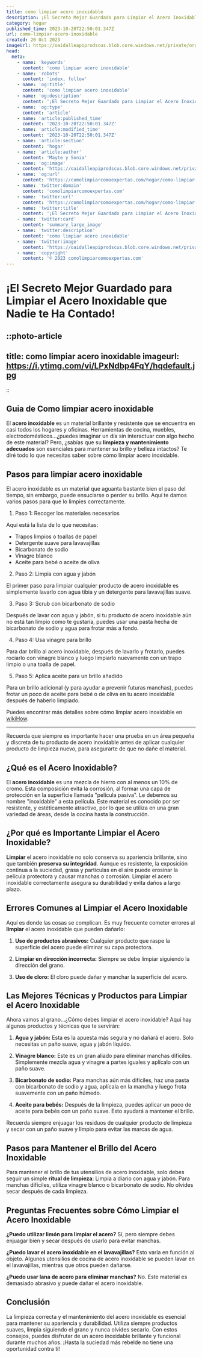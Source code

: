 ```yaml
---
title: como limpiar acero inoxidable
description: ¡El Secreto Mejor Guardado para Limpiar el Acero Inoxidable que Nadie te Ha Contado!
category: hogar
published_time: 2023-10-20T22:50:01.347Z
url: como-limpiar-acero-inoxidable
created: 20 Oct 2023
imageUrl: https://oaidalleapiprodscus.blob.core.windows.net/private/org-7xEazUmFlkrB5Sy3v0qFvNNw/user-jk3Al6LxNKATYdEGW60UFqy3/img-dv0umwUkEPgGnbF7QHRCLJDm.png?st=2023-10-20T21%3A50%3A07Z&se=2023-10-20T23%3A50%3A07Z&sp=r&sv=2021-08-06&sr=b&rscd=inline&rsct=image/png&skoid=6aaadede-4fb3-4698-a8f6-684d7786b067&sktid=a48cca56-e6da-484e-a814-9c849652bcb3&skt=2023-10-20T13%3A03%3A51Z&ske=2023-10-21T13%3A03%3A51Z&sks=b&skv=2021-08-06&sig=MxodIUx%2BK9lsesM0UQDvmpssL5nl4JbQO/cbSu2k7l4%3D
head:
  meta:
    - name: 'keywords'
      content: 'como limpiar acero inoxidable'
    - name: 'robots'
      content: 'index, follow'
    - name: 'og:title'
      content: 'como limpiar acero inoxidable'
    - name: 'og:description'
      content: '¡El Secreto Mejor Guardado para Limpiar el Acero Inoxidable que Nadie te Ha Contado!'
    - name: 'og:type'
      content: 'article'
    - name: 'article:published_time'
      content: '2023-10-20T22:50:01.347Z'
    - name: 'article:modified_time'
      content: '2023-10-20T22:50:01.347Z'
    - name: 'article:section'
      content: 'hogar'
    - name: 'article:author'
      content: 'Mayte y Sonia'
    - name: 'og:image'
      content: 'https://oaidalleapiprodscus.blob.core.windows.net/private/org-7xEazUmFlkrB5Sy3v0qFvNNw/user-jk3Al6LxNKATYdEGW60UFqy3/img-dv0umwUkEPgGnbF7QHRCLJDm.png?st=2023-10-20T21%3A50%3A07Z&se=2023-10-20T23%3A50%3A07Z&sp=r&sv=2021-08-06&sr=b&rscd=inline&rsct=image/png&skoid=6aaadede-4fb3-4698-a8f6-684d7786b067&sktid=a48cca56-e6da-484e-a814-9c849652bcb3&skt=2023-10-20T13%3A03%3A51Z&ske=2023-10-21T13%3A03%3A51Z&sks=b&skv=2021-08-06&sig=MxodIUx%2BK9lsesM0UQDvmpssL5nl4JbQO/cbSu2k7l4%3D'
    - name: 'og:url'
      content: 'https://comolimpiarcomoexpertas.com/hogar/como-limpiar-acero-inoxidable'
    - name: 'twitter:domain'
      content: 'comolimpiarcomoexpertas.com'
    - name: 'twitter:url'
      content: 'https://comolimpiarcomoexpertas.com/hogar/como-limpiar-acero-inoxidable'
    - name: 'twitter:title'
      content: '¡El Secreto Mejor Guardado para Limpiar el Acero Inoxidable que Nadie te Ha Contado!'
    - name: 'twitter:card'
      content: 'summary_large_image'
    - name: 'twitter:description'
      content: 'como limpiar acero inoxidable'
    - name: 'twitter:image'
      content: 'https://oaidalleapiprodscus.blob.core.windows.net/private/org-7xEazUmFlkrB5Sy3v0qFvNNw/user-jk3Al6LxNKATYdEGW60UFqy3/img-dv0umwUkEPgGnbF7QHRCLJDm.png?st=2023-10-20T21%3A50%3A07Z&se=2023-10-20T23%3A50%3A07Z&sp=r&sv=2021-08-06&sr=b&rscd=inline&rsct=image/png&skoid=6aaadede-4fb3-4698-a8f6-684d7786b067&sktid=a48cca56-e6da-484e-a814-9c849652bcb3&skt=2023-10-20T13%3A03%3A51Z&ske=2023-10-21T13%3A03%3A51Z&sks=b&skv=2021-08-06&sig=MxodIUx%2BK9lsesM0UQDvmpssL5nl4JbQO/cbSu2k7l4%3D'
    - name: 'copyright'
      content: '© 2023 comolimpiarcomoexpertas.com'
---
```

# **¡El Secreto Mejor Guardado para Limpiar el Acero Inoxidable que Nadie te Ha Contado!**

::photo-article
---
title: como limpiar acero inoxidable
imageurl: https://i.ytimg.com/vi/LPxNdbp4FqY/hqdefault.jpg
---
::
## Guia de Como limpiar acero inoxidable
El **acero inoxidable** es un material brillante y resistente que se encuentra en casi todos los hogares y oficinas. Herramientas de cocina, muebles, electrodomésticos...¿puedes imaginar un día sin interactuar con algo hecho de este material? Pero, ¿sabías que su **limpieza y mantenimiento adecuados** son esenciales para mantener su brillo y belleza intactos? Te diré todo lo que necesitas saber sobre cómo limpiar acero inoxidable. 

## Pasos para limpiar acero inoxidable

El acero inoxidable es un material que aguanta bastante bien el paso del tiempo, sin embargo, puede ensuciarse o perder su brillo. Aquí te damos varios pasos para que lo limpies correctamente. 

1. Paso 1: Recoger los materiales necesarios

Aquí está la lista de lo que necesitas:

- Trapos limpios o toallas de papel
- Detergente suave para lavavajillas
- Bicarbonato de sodio
- Vinagre blanco
- Aceite para bebé o aceite de oliva

2. Paso 2: Limpia con agua y jabón

El primer paso para limpiar cualquier producto de acero inoxidable es simplemente lavarlo con agua tibia y un detergente para lavavajillas suave. 

3. Paso 3: Scrub con bicarbonato de sodio

Después de lavar con agua y jabón, si tu producto de acero inoxidable aún no está tan limpio como te gustaría, puedes usar una pasta hecha de bicarbonato de sodio y agua para frotar más a fondo.

4. Paso 4: Usa vinagre para brillo

Para dar brillo al acero inoxidable, después de lavarlo y frotarlo, puedes rociarlo con vinagre blanco y luego limpiarlo nuevamente con un trapo limpio o una toalla de papel.

5. Paso 5: Aplica aceite para un brillo añadido

Para un brillo adicional (y para ayudar a prevenir futuras manchas), puedes frotar un poco de aceite para bebé o de oliva en tu acero inoxidable después de haberlo limpiado.

Puedes encontrar más detalles sobre cómo limpiar acero inoxidable en [wikiHow](https://es.wikihow.com/limpiar-acero-inoxidable).
 
---

Recuerda que siempre es importante hacer una prueba en un área pequeña y discreta de tu producto de acero inoxidable antes de aplicar cualquier producto de limpieza nuevo, para asegurarte de que no dañe el material.

## **¿Qué es el Acero Inoxidable?**
El **acero inoxidable** es una mezcla de hierro con al menos un 10% de cromo. Esta composición evita la corrosión, al formar una capa de protección en la superficie llamada "película pasiva". Le debemos su nombre "inoxidable" a esta película. Este material es conocido por ser resistente, y estéticamente atractivo, por lo que se utiliza en una gran variedad de áreas, desde la cocina hasta la construcción.

## **¿Por qué es Importante Limpiar el Acero Inoxidable?**
**Limpiar** el acero inoxidable no solo conserva su apariencia brillante, sino que también **preserva su integridad**. Aunque es resistente, la exposición continua a la suciedad, grasa y partículas en el aire puede erosinar la película protectora y causar manchas o corrosión. Limpiar el acero inoxidable correctamente asegura su durabilidad y evita daños a largo plazo.

## **Errores Comunes al Limpiar el Acero Inoxidable**
Aquí es donde las cosas se complican. Es muy frecuente cometer errores al **limpiar** el acero inoxidable que pueden dañarlo: 

1. **Uso de productos abrasivos:** Cualquier producto que raspe la superficie del acero puede eliminar su capa protectora.

2. **Limpiar en dirección incorrecta:** Siempre se debe limpiar siguiendo la dirección del grano.

3. **Uso de cloro:** El cloro puede dañar y manchar la superficie del acero.

## **Las Mejores Técnicas y Productos para Limpiar el Acero Inoxidable**
Ahora vamos al grano...¿Cómo debes limpiar el acero inoxidable? Aquí hay algunos productos y técnicas que te servirán:

1. **Agua y jabón:** Esta es la apuesta más segura y no dañará el acero. Solo necesitas un paño suave, agua y jabón líquido.

2. **Vinagre blanco:** Este es un gran aliado para eliminar manchas difíciles. Simplemente mezcla agua y vinagre a partes iguales y aplícalo con un paño suave.

3. **Bicarbonato de sodio:** Para manchas aún más difíciles, haz una pasta con bicarbonato de sodio y agua, aplícala en la mancha y luego frota suavemente con un paño húmedo.

4. **Aceite para bebés:** Después de la limpieza, puedes aplicar un poco de aceite para bebés con un paño suave. Esto ayudará a mantener el brillo.

Recuerda siempre enjuagar los residuos de cualquier producto de limpieza y secar con un paño suave y limpio para evitar las marcas de agua.

## **Pasos para Mantener el Brillo del Acero Inoxidable**
Para mantener el brillo de tus utensilios de acero inoxidable, solo debes seguir un simple **ritual de limpieza**: Limpia a diario con agua y jabón. Para manchas difíciles, utiliza vinagre blanco o bicarbonato de sodio. No olvides secar después de cada limpieza.

## **Preguntas Frecuentes sobre Cómo Limpiar el Acero Inoxidable**
**¿Puedo utilizar limón para limpiar el acero?** Sí, pero siempre debes enjuagar bien y secar después de usarlo para evitar manchas.

**¿Puedo lavar el acero inoxidable en el lavavajillas?** Esto varía en función al objeto. Algunos utensilios de cocina de acero inoxidable se pueden lavar en el lavavajillas, mientras que otros pueden dañarse. 

**¿Puedo usar lana de acero para eliminar manchas?** No. Este material es demasiado abrasivo y puede dañar el acero inoxidable.

## **Conclusión**
La limpieza correcta y el mantenimiento del acero inoxidable es esencial para mantener su apariencia y durabilidad. Utiliza siempre productos suaves, limpia siguiendo el grano y nunca olvides secarlo. Con estos consejos, puedes disfrutar de un acero inoxidable brillante y funcional durante muchos años. ¡Hasta la suciedad más rebelde no tiene una oportunidad contra ti!